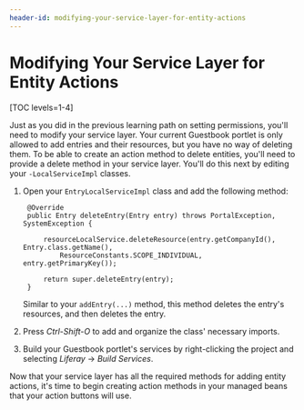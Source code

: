 ```yaml
---
header-id: modifying-your-service-layer-for-entity-actions
---
```


# Modifying Your Service Layer for Entity Actions

[TOC levels=1-4]

Just as you did in the previous learning path on setting permissions, you'll
need to modify your service layer. Your current Guestbook portlet is only
allowed to add entries and their resources, but you have no way of deleting
them. To be able to create an action method to delete entities, you'll need to
provide a delete method in your service layer. You'll do this next by editing
your `-LocalServiceImpl` classes. 

1. Open your `EntryLocalServiceImpl` class and add the following method: 

        @Override
        public Entry deleteEntry(Entry entry) throws PortalException, SystemException {

            resourceLocalService.deleteResource(entry.getCompanyId(), Entry.class.getName(),
                ResourceConstants.SCOPE_INDIVIDUAL, entry.getPrimaryKey());

            return super.deleteEntry(entry);
        }

    Similar to your `addEntry(...)` method, this method deletes the entry's
    resources, and then deletes the entry. 

2. Press *Ctrl-Shift-O* to add and organize the class' necessary imports. 

3. Build your Guestbook portlet's services by right-clicking the project and
   selecting *Liferay* &rarr; *Build Services*. 

Now that your service layer has all the required methods for adding entity
actions, it's time to begin creating action methods in your managed beans that
your action buttons will use. 
